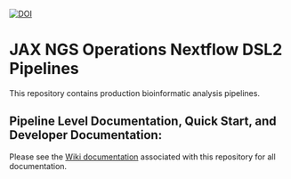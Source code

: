 [![DOI](https://zenodo.org/badge/DOI/10.5281/zenodo.11068736.svg)](https://doi.org/10.5281/zenodo.11068736)

# JAX NGS Operations Nextflow DSL2 Pipelines

This repository contains production bioinformatic analysis pipelines.

## Pipeline Level Documentation, Quick Start, and Developer Documentation: 

Please see the [Wiki documentation](https://github.com/TheJacksonLaboratory/cs-nf-pipelines/wiki) associated with this repository for all documentation.